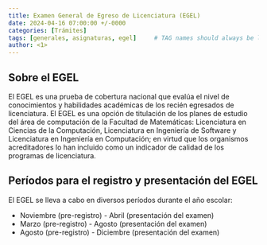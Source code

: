 ```yaml
---
title: Examen General de Egreso de Licenciatura (EGEL)
date: 2024-04-16 07:00:00 +/-0000
categories: [Trámites]
tags: [generales, asignaturas, egel]     # TAG names should always be lowercase
author: <1>
---
```

## Sobre el EGEL
El EGEL es una prueba de cobertura nacional que evalúa el nivel de conocimientos y habilidades académicas de los recién egresados de licenciatura. El EGEL es una opción de titulación de los planes de estudio del área de computación de la Facultad de Matemáticas: Licenciatura en Ciencias de la Computación, Licenciatura en Ingeniería de Software y Licenciatura en Ingeniería en Computación; en virtud que los organismos acreditadores lo han incluido como un indicador de calidad de los programas de licenciatura.

## Períodos para el registro y presentación del EGEL

El EGEL se lleva a cabo en diversos períodos durante el año escolar:

- Noviembre (pre-registro) - Abril (presentación del examen)
- Marzo (pre-registro) - Agosto (presentación del examen)
- Agosto (pre-registro) - Diciembre (presentación del examen)
